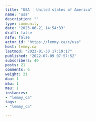 ```yaml
---
title: "USA | United states of America" 
name: "usa"
description: ""
type: community
date: "2023-06-21 14:54:33"
draft: false
nsfw: false
actor_id: "https://lemmy.ca/c/usa"
host: lemmy.ca
lastmod: "2023-01-30 17:19:17"
published: "2022-07-09 07:57:52"
subscribers: 40
posts: 21
comments: 6
weight: 21
dau: 1
wau: 1
mau: 1
instances:
- "lemmy_ca"
tags: 
- "lemmy_ca"

---
```

